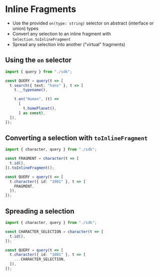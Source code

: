 # Inline Fragments

- Use the provided `on(type: string)` selector on abstract (interface or union) types
- Convert any selection to an inline fragment with `Selection.toInlineFragment`
- Spread any selection into another ("virtual" fragments)

## Using the `on` selector

```typescript
import { query } from "./sdk";

const QUERY = query(t => [
  t.search({ text: "hans" }, t => [
    t.__typename(),

    t.on("Human", (t) =>
      [
        t.homePlanet(),
      ] as const),
  ]),
]);
```

## Converting a selection with `toInlineFragment`

```typescript
import { character, query } from "./sdk";

const FRAGMENT = character(t => [
  t.id(),
]).toInlineFragment();

const QUERY = query(t => [
  t.character({ id: "1001" }, t => [
    FRAGMENT,
  ]),
]);
```

## Spreading a selection

```typescript
import { character, query } from "./sdk";

const CHARACTER_SELECTION = character(t => [
  t.id(),
]);

const QUERY = query(t => [
  t.character({ id: "1001" }, t => [
    ...CHARACTER_SELECTION,
  ]),
]);
```
